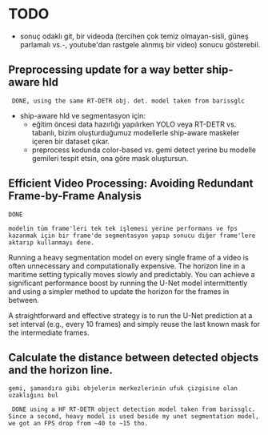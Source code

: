 # TODO

* sonuç odaklı git, bir videoda (tercihen çok temiz olmayan-sisli, güneş parlamalı vs.-, youtube'dan rastgele alınmış bir video) sonucu gösterebil.

## Preprocessing update for a way better ship-aware hld
`` DONE, using the same RT-DETR obj. det. model taken from barissglc``
* ship-aware hld ve segmentasyon için: 
    * eğitim öncesi data hazırlığı yapılırken YOLO veya RT-DETR vs. tabanlı, bizim oluşturduğumuz modellerle ship-aware maskeler içeren bir dataset çıkar. 
    * preprocess kodunda color-based vs. gemi detect yerine bu modelle gemileri tespit etsin, ona göre mask oluştursun.

## Efficient Video Processing: Avoiding Redundant Frame-by-Frame Analysis
`` DONE ``

`` modelin tüm frame'leri tek tek işlemesi yerine performans ve fps kazanmak için bir frame'de segmentasyon yapıp sonucu diğer frame'lere aktarıp kullanmayı dene. ``

Running a heavy segmentation model on every single frame of a video is often unnecessary and computationally expensive. The horizon line in a maritime setting typically moves slowly and predictably. You can achieve a significant performance boost by running the U-Net model intermittently and using a simpler method to update the horizon for the frames in between.

A straightforward and effective strategy is to run the U-Net prediction at a set interval (e.g., every 10 frames) and simply reuse the last known mask for the intermediate frames.

## Calculate the distance between detected objects and the horizon line.
`` gemi, şamandıra gibi objelerin merkezlerinin ufuk çizgisine olan uzaklığını bul `` <br>

`` DONE using a HF RT-DETR object detection model taken from barissglc. Since a second, heavy model is used beside my unet segmentation model, we got an FPS drop from ~40 to ~15 tho.``